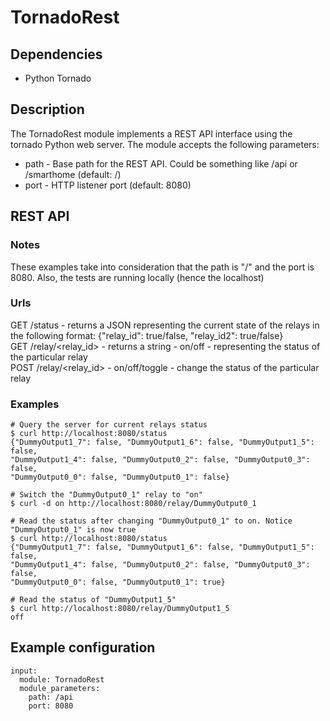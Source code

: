 # TornadoRest

## Dependencies

* Python Tornado

## Description

The TornadoRest module implements a REST API interface using the tornado Python web server.
The module accepts the following parameters:
* path - Base path for the REST API. Could be something like /api or /smarthome (default: /)
* port - HTTP listener port (default: 8080)

## REST API

### Notes
These examples take into consideration that the path is "/" and the port is 8080. Also, the tests are running locally (hence the localhost)

### Urls

GET /status - returns a JSON representing the current state of the relays in the following format: {"relay_id": true/false, "relay_id2": true/false}  
GET /relay/<relay_id> - returns a string - on/off - representing the status of the particular relay  
POST /relay/<relay_id> - on/off/toggle - change the status of the particular relay  

### Examples

```
# Query the server for current relays status
$ curl http://localhost:8080/status
{"DummyOutput1_7": false, "DummyOutput1_6": false, "DummyOutput1_5": false,
"DummyOutput1_4": false, "DummyOutput0_2": false, "DummyOutput0_3": false,
"DummyOutput0_0": false, "DummyOutput0_1": false}

# Switch the "DummyOutput0_1" relay to "on"
$ curl -d on http://localhost:8080/relay/DummyOutput0_1

# Read the status after changing "DummyOutput0_1" to on. Notice "DummyOutput0_1" is now true
$ curl http://localhost:8080/status
{"DummyOutput1_7": false, "DummyOutput1_6": false, "DummyOutput1_5": false,
"DummyOutput1_4": false, "DummyOutput0_2": false, "DummyOutput0_3": false,
"DummyOutput0_0": false, "DummyOutput0_1": true}

# Read the status of "DummyOutput1_5"
$ curl http://localhost:8080/relay/DummyOutput1_5
off
```

## Example configuration

```
input:
  module: TornadoRest
  module_parameters:
    path: /api
    port: 8080
```
